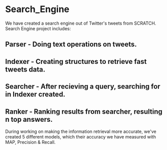 # Search_Engine
We have created a search engine out of Twitter's tweets from SCRATCH.
Search Engine project includes:
## Parser - Doing text operations on tweets.
## Indexer - Creating structures to retrieve fast tweets data.
## Searcher - After recieving a query, searching for in Indexer created.
## Ranker - Ranking results from searcher, resulting n top answers.
During working on making the information retrieval more accurate,
we've created 5 different models, which their accuracy we have measured with MAP, Precision & Recall.
